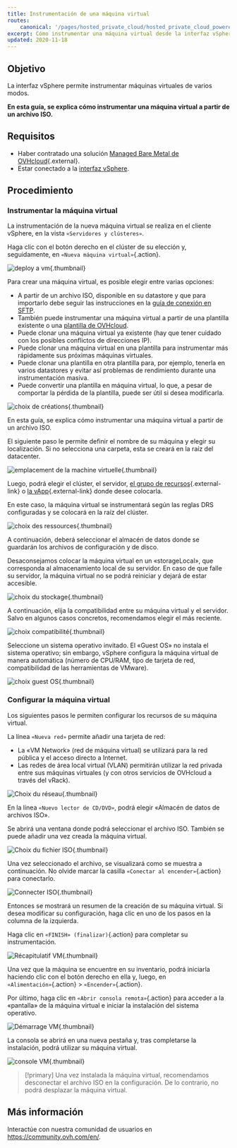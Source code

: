 ```yaml
---
title: Instrumentación de una máquina virtual
routes:
    canonical: '/pages/hosted_private_cloud/hosted_private_cloud_powered_by_vmware/deploiement_d_une_machine_virtuelle'
excerpt: Cómo instrumentar una máquina virtual desde la interfaz vSphere
updated: 2020-11-18
---
```



## Objetivo

La interfaz vSphere permite instrumentar máquinas virtuales de varios modos. 

**En esta guía, se explica cómo instrumentar una máquina virtual a partir de un archivo ISO.**

## Requisitos

- Haber contratado una solución [Managed Bare Metal de OVHcloud](https://www.ovhcloud.com/es/managed-bare-metal/){.external}.
- Estar conectado a la [interfaz vSphere](/pages/bare_metal_cloud/managed_bare_metal/vsphere-interface).

## Procedimiento

### Instrumentar la máquina virtual

La instrumentación de la nueva máquina virtual se realiza en el cliente vSphere, en la vista `«Servidores y clústeres»`.

Haga clic con el botón derecho en el clúster de su elección y, seguidamente, en `«Nueva máquina virtual»`{.action}.

![deploy a vm](images/vm01.png){.thumbnail}

Para crear una máquina virtual, es posible elegir entre varias opciones:

- A partir de un archivo ISO, disponible en su datastore y que para importarlo debe seguir las instrucciones en la [guía de conexión en SFTP](/pages/bare_metal_cloud/managed_bare_metal/sftp-connexion).
- También puede instrumentar una máquina virtual a partir de una plantilla existente o una [plantilla de OVHcloud](/pages/bare_metal_cloud/managed_bare_metal/ovf_template).
- Puede clonar una máquina virtual ya existente (hay que tener cuidado con los posibles conflictos de direcciones IP).
- Puede clonar una máquina virtual en una plantilla para instrumentar más rápidamente sus próximas máquinas virtuales.
- Puede clonar una plantilla en otra plantilla para, por ejemplo, tenerla en varios datastores y evitar así problemas de rendimiento durante una instrumentación masiva.
- Puede convertir una plantilla en máquina virtual, lo que, a pesar de comportar la pérdida de la plantilla, puede ser útil si desea modificarla.

![choix de créations](images/vm02.png){.thumbnail}

En esta guía, se explica cómo instrumentar una máquina virtual a partir de un archivo ISO.

El siguiente paso le permite definir el nombre de su máquina y elegir su localización. Si no selecciona una carpeta, esta se creará en la raíz del datacenter.

![emplacement de la machine virtuelle](images/vm03.png){.thumbnail}

Luego, podrá elegir el clúster, el servidor, [el grupo de recursos](https://docs.vmware.com/fr/VMware-vSphere/6.7/com.vmware.vsphere.resmgmt.doc/GUID-60077B40-66FF-4625-934A-641703ED7601.html){.external-link} o [la vApp](https://docs.vmware.com/fr/VMware-vSphere/6.7/com.vmware.vsphere.vm_admin.doc/GUID-E6E9D2A9-D358-4996-9BC7-F8D9D9645290.html){.external-link} donde desee colocarla.

En este caso, la máquina virtual se instrumentará según las reglas DRS configuradas y se colocará en la raíz del clúster.

![choix des ressources](images/vm04.png){.thumbnail}

A continuación, deberá seleccionar el almacén de datos donde se guardarán los archivos de configuración y de disco.

Desaconsejamos colocar la máquina virtual en un «storageLocal», que corresponda al almacenamiento local de su servidor. En caso de que falle su servidor, la máquina virtual no se podrá reiniciar y dejará de estar accesible.

![choix du stockage](images/vm05.png){.thumbnail}

A continuación, elija la compatibilidad entre su máquina virtual y el servidor. Salvo en algunos casos concretos, recomendamos elegir el más reciente.

![choix compatibilité](images/vm06.png){.thumbnail}

Seleccione un sistema operativo invitado. El «Guest OS» no instala el sistema operativo; sin embargo, vSphere configura la máquina virtual de manera automática (número de CPU/RAM, tipo de tarjeta de red, compatibilidad de las herramientas de VMware).

![choix guest OS](images/vm07.png){.thumbnail}

### Configurar la máquina virtual

Los siguientes pasos le permiten configurar los recursos de su máquina virtual.

La línea `«Nueva red»` permite añadir una tarjeta de red:

- La «VM Network» (red de máquina virtual) se utilizará para la red pública y el acceso directo a Internet.
- Las redes de área local virtual (VLAN) permitirán utilizar la red privada entre sus máquinas virtuales (y con otros servicios de OVHcloud a través del vRack).

![Choix du réseau](images/vm08.png){.thumbnail}

En la línea `«Nuevo lector de CD/DVD»`, podrá elegir «Almacén de datos de archivos ISO».

Se abrirá una ventana donde podrá seleccionar el archivo ISO. También se puede añadir una vez creada la máquina virtual.

![Choix du fichier ISO](images/vm09.png){.thumbnail}

Una vez seleccionado el archivo, se visualizará como se muestra a continuación. No olvide marcar la casilla `«Conectar al encender»`{.action} para conectarlo.

![Connecter ISO](images/vm10.png){.thumbnail}

Entonces se mostrará un resumen de la creación de su máquina virtual. Si desea modificar su configuración, haga clic en uno de los pasos en la columna de la izquierda.

Haga clic en `«FINISH» (finalizar)`{.action} para completar su instrumentación.

![Récapitulatif VM](images/vm11.png){.thumbnail}

Una vez que la máquina se encuentre en su inventario, podrá iniciarla haciendo clic con el botón derecho en ella y, luego, en `«Alimentación»`{.action} > `«Encender»`{.action}. 

Por último, haga clic en `«Abrir consola remota»`{.action} para acceder a la «pantalla» de la máquina virtual e iniciar la instalación del sistema operativo.

![Démarrage VM](images/vm12.png){.thumbnail}

La consola se abrirá en una nueva pestaña y, tras completarse la instalación, podrá utilizar su máquina virtual.

![console VM](images/vm13.png){.thumbnail}

> [!primary]
> Una vez instalada la máquina virtual, recomendamos desconectar el archivo ISO en la configuración. De lo contrario, no podrá desplazar la máquina virtual.
>

## Más información

Interactúe con nuestra comunidad de usuarios en <https://community.ovh.com/en/>.
